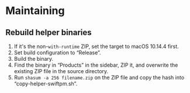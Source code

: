# Maintaining

## Rebuild helper binaries

1. If it's the non-`with-runtime` ZIP, set the target to macOS 10.14.4 first.
2. Set build configuration to “Release”.
3. Build the binary.
4. Find the binary in “Products” in the sidebar, ZIP it, and overwrite the existing ZIP file in the source directory.
5. Run `shasum -a 256 filename.zip` on the ZIP file and copy the hash into “copy-helper-swiftpm.sh”.
